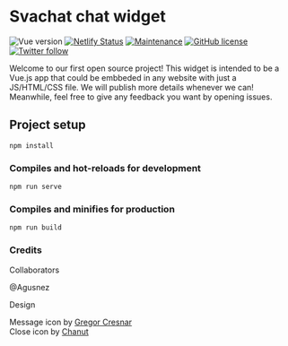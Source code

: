 # Svachat chat widget
![Vue version](https://img.shields.io/badge/Vue.js-v2.x-green)
[![Netlify Status](https://api.netlify.com/api/v1/badges/2c1879ab-983c-4d85-aae1-5785a8daf155/deploy-status)](https://app.netlify.com/sites/elated-beaver-68a8d6/deploys) 
[![Maintenance](https://img.shields.io/badge/Maintained%3F-yes-green.svg)](https://GitHub.com/svachat/svachat-bubble-widget/graphs/commit-activity) 
[![GitHub license](https://img.shields.io/github/license/svachat/svachat-bubble-widget.svg)](https://github.com/svachat/svachat-bubble-widget/blob/master/LICENSE) 
[![Twitter follow](https://img.shields.io/twitter/follow/Svachat?style=social&logo=twitter)](https://twitter.com/intent/follow?screen_name=Svachat)

Welcome to our first open source project! This widget is intended to be a Vue.js app that could be embbeded in any website with just a JS/HTML/CSS file. We will publish more details whenever we can! Meanwhile, feel free to give any feedback you want by opening issues.

## Project setup
```
npm install
```

### Compiles and hot-reloads for development
```
npm run serve
```

### Compiles and minifies for production
```
npm run build
```

### Credits

Collaborators

@Agusnez

Design

Message icon by [Gregor Cresnar](https://www.flaticon.com/authors/gregor-cresnar)  
Close icon by [Chanut](https://www.flaticon.com/authors/chanut)

